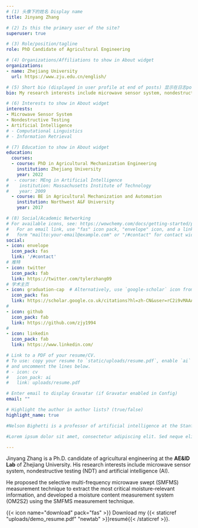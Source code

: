 ```yaml
---
# (1) 头像下的姓名 Display name
title: Jinyang Zhang

# (2) Is this the primary user of the site?
superuser: true

# (3) Role/position/tagline
role: PhD Candidate of Agricultural Engineering

# (4) Organizations/Affiliations to show in About widget
organizations:
- name: Zhejiang University
  url: https://www.zju.edu.cn/english/

# (5) Short bio (displayed in user profile at end of posts) 显示在日志posts的最下面
bio: My research interests include microwave sensor system, nondestructive testing (NDT) and artificial intelligence (AI).

# (6) Interests to show in About widget
interests:
- Microwave Sensor System
- Nondestructive Testing 
- Artificial Intelligence
# - Computational Linguistics
# - Information Retrieval

# (7) Education to show in About widget
education:
  courses:
  - course: PhD in Agricultural Mechanization Engineering
    institution: Zhejiang University
    year: 2022
#  - course: MEng in Artificial Intelligence
#    institution: Massachusetts Institute of Technology
#    year: 2009
  - course: BE in Agricultural Mechanization and Automation
    institution: Northwest A&F University
    year: 2017

# (8) Social/Academic Networking
# For available icons, see: https://wowchemy.com/docs/getting-started/page-builder/#icons
#   For an email link, use "fas" icon pack, "envelope" icon, and a link in the
#   form "mailto:your-email@example.com" or "/#contact" for contact widget.
social:
- icon: envelope
  icon_pack: fas
  link: '/#contact'
# 推特
- icon: twitter
  icon_pack: fab
  link: https://twitter.com/tylerzhang09
# 学术主页
- icon: graduation-cap  # Alternatively, use `google-scholar` icon from `ai` icon pack
  icon_pack: fas
  link: https://scholar.google.co.uk/citations?hl=zh-CN&user=rC2i9vMAAAAJ
# 
- icon: github
  icon_pack: fab
  link: https://github.com/zjy1994
#
- icon: linkedin
  icon_pack: fab
  link: https://www.linkedin.com/

# Link to a PDF of your resume/CV.
# To use: copy your resume to `static/uploads/resume.pdf`, enable `ai` icons in `params.toml`, 
# and uncomment the lines below.
# - icon: cv
#   icon_pack: ai
#   link: uploads/resume.pdf

# Enter email to display Gravatar (if Gravatar enabled in Config)
email: ""

# Highlight the author in author lists? (true/false)
highlight_name: true

#Nelson Bighetti is a professor of artificial intelligence at the Stanford AI Lab. His research interests include distributed robotics, mobile computing and programmable matter. He leads the Robotic Neurobiology group, which develops self-reconfiguring robots, systems of self-organizing robots, and mobile sensor networks.

#Lorem ipsum dolor sit amet, consectetur adipiscing elit. Sed neque elit, tristique placerat feugiat ac, facilisis vitae arcu. Proin eget egestas augue. Praesent ut sem nec arcu pellentesque aliquet. Duis dapibus diam vel metus tempus vulputate.

---
```


Jinyang Zhang is a Ph.D. candidate of agricultural engineering at the **AE&ID Lab** of Zhejiang University. His research interests include microwave sensor system, nondestructive testing (NDT) and artificial intelligence (AI). 

He proposed the selective multi-frequency microwave swept (SMFMS) measurement technique to extract the most critical moisture-relevant information, and developed a moisture content measurement system (OM2S2) using the SMFMS measurement technique.

{{< icon name="download" pack="fas" >}} Download my {{< staticref "uploads/demo_resume.pdf" "newtab" >}}resumé{{< /staticref >}}.
